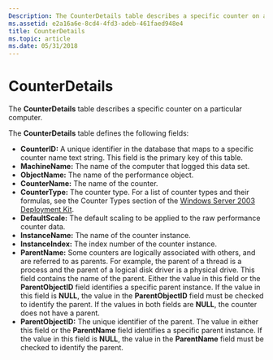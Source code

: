 ```yaml
---
Description: The CounterDetails table describes a specific counter on a particular computer.
ms.assetid: e2a16a6e-8cd4-4fd3-adeb-461faed948e4
title: CounterDetails
ms.topic: article
ms.date: 05/31/2018
---
```


# CounterDetails

The **CounterDetails** table describes a specific counter on a particular computer.

The **CounterDetails** table defines the following fields:

-   **CounterID:** A unique identifier in the database that maps to a specific counter name text string. This field is the primary key of this table.
-   **MachineName:** The name of the computer that logged this data set.
-   **ObjectName:** The name of the performance object.
-   **CounterName:** The name of the counter.
-   **CounterType:** The counter type. For a list of counter types and their formulas, see the Counter Types section of the [Windows Server 2003 Deployment Kit](/previous-versions/windows/it-pro/windows-server-2003/cc776490(v=ws.10)).
-   **DefaultScale:** The default scaling to be applied to the raw performance counter data.
-   **InstanceName:** The name of the counter instance.
-   **InstanceIndex:** The index number of the counter instance.
-   **ParentName:** Some counters are logically associated with others, and are referred to as parents. For example, the parent of a thread is a process and the parent of a logical disk driver is a physical drive. This field contains the name of the parent. Either the value in this field or the **ParentObjectID** field identifies a specific parent instance. If the value in this field is **NULL**, the value in the **ParentObjectID** field must be checked to identify the parent. If the values in both fields are **NULL**, the counter does not have a parent.
-   **ParentObjectID:** The unique identifier of the parent. The value in either this field or the **ParentName** field identifies a specific parent instance. If the value in this field is **NULL**, the value in the **ParentName** field must be checked to identify the parent.

 

 